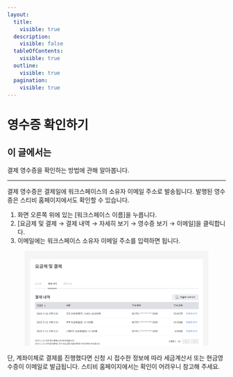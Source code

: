 ```yaml
---
layout:
  title:
    visible: true
  description:
    visible: false
  tableOfContents:
    visible: true
  outline:
    visible: true
  pagination:
    visible: true
---
```


# 영수증 확인하기

## **이 글에서는**

결제 영수증을 확인하는 방법에 관해 알아봅니다.

***

결제 영수증은 결제일에 워크스페이스의 소유자 이메일 주소로 발송됩니다. 발행된 영수증은 스티비 홈페이지에서도 확인할 수 있습니다.



1. 화면 오른쪽 위에 있는 \[워크스페이스 이름]을 누릅니다.
2. \[요금제 및 결제 → 결제 내역 → 자세히 보기 → 영수증 보기 → 이메일]을 클릭합니다.
3. 이메일에는 워크스페이스 소유자 이메일 주소를 입력하면 됩니다.

<figure><img src="../../.gitbook/assets/image (41) (1).png" alt=""><figcaption></figcaption></figure>



단, 계좌이체로 결제를 진행했다면 신청 시 접수한 정보에 따라 세금계산서 또는 현금영수증이 이메일로 발급됩니다. 스티비 홈페이지에서는 확인이 어려우니 참고해 주세요.
